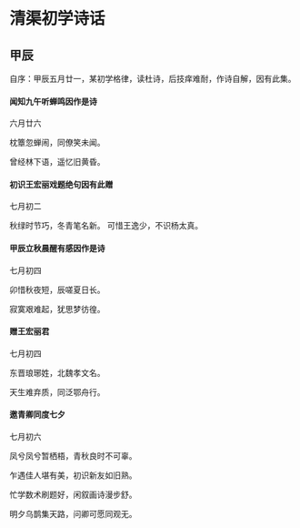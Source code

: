 # 清渠初学诗话

## 甲辰

自序：甲辰五月廿一，某初学格律，读杜诗，后技痒难耐，作诗自解，因有此集。

#### 闻知九午听蝉鸣因作是诗

六月廿六

枕簟忽蝉闹，同僚笑未闻。

曾经林下语，遥忆旧黄昏。

#### 初识王宏丽戏题绝句因有此赠

七月初二

秋绿时节巧，冬青笔名新。
可惜王逸少，不识杨太真。

#### 甲辰立秋晨醒有感因作是诗

七月初四

卯惜秋夜短，辰嗟夏日长。

寂寞艰难起，犹思梦彷徨。

#### 赠王宏丽君

七月初四

东晋琅琊姓，北魏孝文名。

天生难弃质，同泛鄂舟行。

#### 邀青卿同度七夕

七月初六

凤兮凤兮暂栖梧，青秋良时不可辜。

乍遇佳人堪有美，初识新友如旧熟。

忙学数术刷题好，闲叙画诗漫步舒。

明夕乌鹊集天路，问卿可愿同观无。